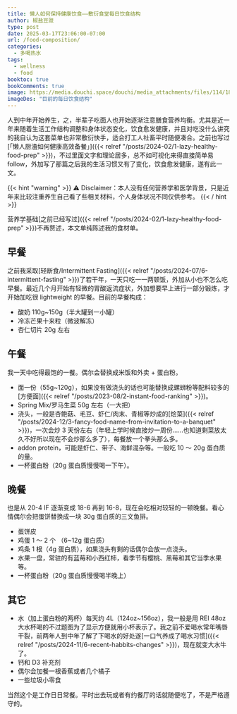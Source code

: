 ```yaml
---
title: 懒人如何保持健康饮食——敷衍食堂每日饮食结构
author: 椒盐豆豉
type: post
date: 2025-03-17T23:06:00-07:00
url: /food-composition/
categories:
  - 多喝热水
tags:
  - wellness
  - food
booktoc: true
bookComments: true
image: https://media.douchi.space/douchi/media_attachments/files/114/181/801/468/776/582/original/528858358fd2fd25.jpg
imageDes: "目前的每日饮食结构"
---
```


人到中年开始养生，之，半辈子吃面人也开始逐渐注意膳食营养均衡。尤其是近一年来随着生活工作结构调整和身体状态变化，饮食愈发健康，并且对吃没什么讲究的我自认为这套菜单也非常敷衍快手，适合打工人社畜平时随便凑合。之前也写过[「懒人厨渣如何健康高效备餐」]({{< relref "/posts/2024-02/1-lazy-healthy-food-prep" >}})，不过里面文字和理论居多，总不如可视化来得直接简单易 follow，外加写了那篇之后我的生活习惯又有了变化，饮食愈发健康，遂有此一文。

<!--more-->

{{< hint "warning" >}}
⚠️ Disclaimer：本人没有任何营养学和医学背景，只是近年来比较注重养生自己看了些相关材料，个人身体状况不同仅供参考。
{{< / hint >}}

营养学基础[之前已经写过]({{< relref "/posts/2024-02/1-lazy-healthy-food-prep" >}})不再赘述，本文单纯陈述我的食材单。

## 早餐
之前我采取[轻断食/Intermittent Fasting]({{< relref "/posts/2024-07/6-intermittent-fasting" >}})了若干年，一天只吃一一两顿饭，外加从小也不怎么吃早餐。最近几个月开始有轻微的胃酸返流症状，外加想要早上进行一部分锻炼，才开始加吃很 lightweight 的早餐。目前的早餐构成：
- 酸奶 110g~150g（半大罐到一小罐）
- 冷冻芒果十来粒（微波解冻）
- 杏仁切片 20g 左右

## 午餐
我一天中吃得最饱的一餐。偶尔会替换成米饭和外卖 + 蛋白粉。
- 面一份（55g~120g），如果没有做浇头的话也可能替换成螺蛳粉等配料较多的[方便面]({{< relref "/posts/2023-08/2-instant-food-ranking" >}})。
- Spring Mix/罗马生菜 50g 左右（一大把）
- 浇头，一般是杏鲍菇、毛豆、虾仁/肉末、青椒等炒成的[烩菜]({{< relref "/posts/2024-12/3-fancy-food-name-from-invitation-to-a-banquet" >}})，一次会炒 3 天份左右（年轻上学时候直接炒一周份……也知道剩菜放太久不好所以现在不会炒那么多了），每餐放一个拳头那么多。
- addon protein，可能是虾仁、带子、海鲜混杂等。一般吃 10 ～ 20g 蛋白质的量。
- 一杯蛋白粉（20g 蛋白质慢慢喝一下午）。

## 晚餐
也是从 20-4 IF 逐渐变成 18-6 再到 16-8，现在会吃相对较轻的一顿晚餐。看心情偶尔会把蛋饼替换成一块 30g 蛋白质的三文鱼排。
- 蛋饼皮
- 鸡蛋 1 ～ 2 个 （6~12g 蛋白质）
- 鸡条 1 根（4g 蛋白质），如果浇头有剩的话偶尔会放一点浇头。
- 水果一盘，常驻的有蓝莓和小西红柿，看季节有樱桃、黑莓和其它当季水果等。
- 一杯蛋白粉（20g 蛋白质慢慢喝半晚上）

## 其它
- 水（加上蛋白粉的两杯）每天约 4L（124oz~156oz），我一般是用 REI 48oz 大水杯喝的不过题图为了显示方便就用小杯表示了。我之前不爱喝水常年嘴唇干裂，前两年人到中年了解了下喝水的好处遂[一口气养成了喝水习惯]({{< relref "/posts/2024-11/6-recent-habbits-changes" >}})，现在就变大水牛了。
- 钙和 D3 补充剂
- 偶尔会加餐一根香蕉或者几个橘子
- 一些垃圾小零食

当然这个是工作日日常餐。平时出去玩或者有约餐厅的话就随便吃了，不是严格遵守的。